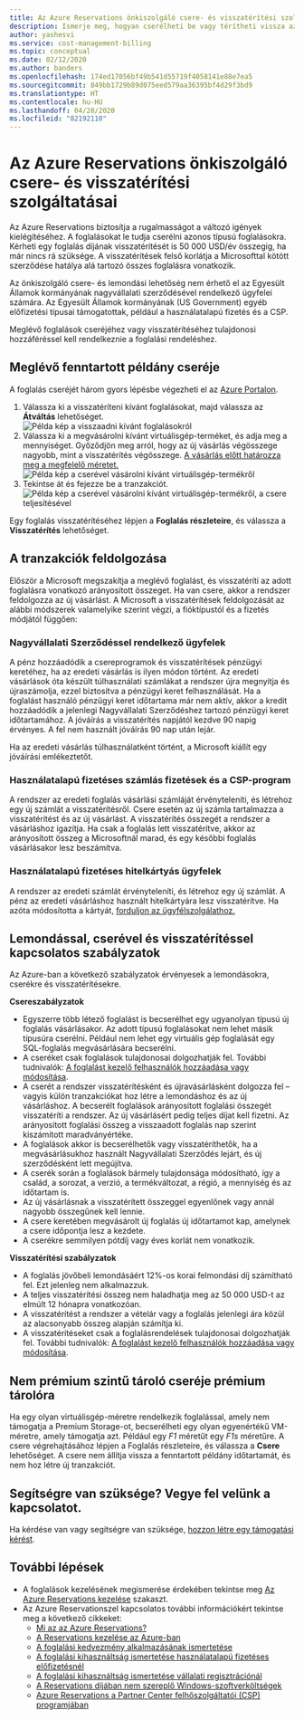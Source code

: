 ```yaml
---
title: Az Azure Reservations önkiszolgáló csere- és visszatérítési szolgáltatásai
description: Ismerje meg, hogyan cserélheti be vagy térítheti vissza az Azure Reservations foglalásait.
author: yashesvi
ms.service: cost-management-billing
ms.topic: conceptual
ms.date: 02/12/2020
ms.author: banders
ms.openlocfilehash: 174ed17056bf49b541d55719f4058141e88e7ea5
ms.sourcegitcommit: 849bb1729b89d075eed579aa36395bf4d29f3bd9
ms.translationtype: HT
ms.contentlocale: hu-HU
ms.lasthandoff: 04/28/2020
ms.locfileid: "82192110"
---
```

# <a name="self-service-exchanges-and-refunds-for-azure-reservations"></a>Az Azure Reservations önkiszolgáló csere- és visszatérítési szolgáltatásai

Az Azure Reservations biztosítja a rugalmasságot a változó igények kielégítéséhez. A foglalásokat le tudja cserélni azonos típusú foglalásokra. Kérheti egy foglalás díjának visszatérítését is 50 000 USD/év összegig, ha már nincs rá szüksége. A visszatérítések felső korlátja a Microsofttal kötött szerződése hatálya alá tartozó összes foglalásra vonatkozik.

Az önkiszolgáló csere- és lemondási lehetőség nem érhető el az Egyesült Államok kormányának nagyvállalati szerződésével rendelkező ügyfelei számára. Az Egyesült Államok kormányának (US Government) egyéb előfizetési típusai támogatottak, például a használatalapú fizetés és a CSP.

Meglévő foglalások cseréjéhez vagy visszatérítéséhez tulajdonosi hozzáféréssel kell rendelkeznie a foglalási rendeléshez.

## <a name="exchange-an-existing-reserved-instance"></a>Meglévő fenntartott példány cseréje

A foglalás cseréjét három gyors lépésbe végezheti el az [Azure Portalon](https://portal.azure.com/#blade/Microsoft_Azure_Reservations/ReservationsBrowseBlade).

1. Válassza ki a visszatéríteni kívánt foglalásokat, majd válassza az **Átváltás** lehetőséget.  
    ![Példa kép a visszaadni kívánt foglalásokról](./media/exchange-and-refund-azure-reservations/exchange-refund-return.png)
2. Válassza ki a megvásárolni kívánt virtuálisgép-terméket, és adja meg a mennyiséget. Győződjön meg arról, hogy az új vásárlás végösszege nagyobb, mint a visszatérítés végösszege. [A vásárlás előtt határozza meg a megfelelő méretet.](../../virtual-machines/windows/prepay-reserved-vm-instances.md#determine-the-right-vm-size-before-you-buy)  
    ![Példa kép a cserével vásárolni kívánt virtuálisgép-termékről](./media/exchange-and-refund-azure-reservations/exchange-refund-select-purchase.png)
3. Tekintse át és fejezze be a tranzakciót.  
    ![Példa kép a cserével vásárolni kívánt virtuálisgép-termékről, a csere teljesítésével](./media/exchange-and-refund-azure-reservations/exchange-refund-confirm-exchange.png)

Egy foglalás visszatérítéséhez lépjen a **Foglalás részleteire**, és válassza a **Visszatérítés** lehetőséget.

## <a name="how-transactions-are-processed"></a>A tranzakciók feldolgozása

Először a Microsoft megszakítja a meglévő foglalást, és visszatéríti az adott foglalásra vonatkozó arányosított összeget. Ha van csere, akkor a rendszer feldolgozza az új vásárlást. A Microsoft a visszatérítések feldolgozását az alábbi módszerek valamelyike szerint végzi, a fióktípustól és a fizetés módjától függően:

### <a name="enterprise-agreement-customers"></a>Nagyvállalati Szerződéssel rendelkező ügyfelek

A pénz hozzáadódik a csereprogramok és visszatérítések pénzügyi keretéhez, ha az eredeti vásárlás is ilyen módon történt. Az eredeti vásárlások óta készült túlhasználati számlákat a rendszer újra megnyitja és újraszámolja, ezzel biztosítva a pénzügyi keret felhasználását. Ha a foglalást használó pénzügyi keret időtartama már nem aktív, akkor a kredit hozzáadódik a jelenlegi Nagyvállalati Szerződéshez tartozó pénzügyi keret időtartamához. A jóváírás a visszatérítés napjától kezdve 90 napig érvényes. A fel nem használt jóváírás 90 nap után lejár.

Ha az eredeti vásárlás túlhasználatként történt, a Microsoft kiállít egy jóváírási emlékeztetőt.

### <a name="pay-as-you-go-invoice-payments-and-csp-program"></a>Használatalapú fizetéses számlás fizetések és a CSP-program

A rendszer az eredeti foglalás vásárlási számláját érvényteleníti, és létrehoz egy új számlát a visszatérítésről. Csere esetén az új számla tartalmazza a visszatérítést és az új vásárlást. A visszatérítés összegét a rendszer a vásárláshoz igazítja. Ha csak a foglalás lett visszatérítve, akkor az arányosított összeg a Microsoftnál marad, és egy későbbi foglalás vásárlásakor lesz beszámítva.

### <a name="pay-as-you-go-credit-card-customers"></a>Használatalapú fizetéses hitelkártyás ügyfelek

A rendszer az eredeti számlát érvényteleníti, és létrehoz egy új számlát. A pénz az eredeti vásárláshoz használt hitelkártyára lesz visszatérítve. Ha azóta módosította a kártyát, [forduljon az ügyfélszolgálathoz.](https://portal.azure.com/#blade/Microsoft_Azure_Support/HelpAndSupportBlade/newsupportrequest)

## <a name="cancel-exchange-and-refund-policies"></a>Lemondással, cserével és visszatérítéssel kapcsolatos szabályzatok

Az Azure-ban a következő szabályzatok érvényesek a lemondásokra, cserékre és visszatérítésekre.

**Csereszabályzatok**

- Egyszerre több létező foglalást is becserélhet egy ugyanolyan típusú új foglalás vásárlásakor. Az adott típusú foglalásokat nem lehet másik típusúra cserélni. Például nem lehet egy virtuális gép foglalását egy SQL-foglalás megvásárlására becserélni.
- A cseréket csak foglalások tulajdonosai dolgozhatják fel. További tudnivalók: [A foglalást kezelő felhasználók hozzáadása vagy módosítása](manage-reserved-vm-instance.md#add-or-change-users-who-can-manage-a-reservation).
- A cserét a rendszer visszatérítésként és újravásárlásként dolgozza fel – vagyis külön tranzakciókat hoz létre a lemondáshoz és az új vásárláshoz. A becserélt foglalások arányosított foglalási összegét visszatéríti a rendszer. Az új vásárlásért pedig teljes díjat kell fizetni. Az arányosított foglalási összeg a visszaadott foglalás nap szerint kiszámított maradványértéke.
- A foglalások akkor is becserélhetők vagy visszatéríthetők, ha a megvásárlásukhoz használt Nagyvállalati Szerződés lejárt, és új szerződésként lett megújítva.
- A cserék során a foglalások bármely tulajdonsága módosítható, így a család, a sorozat, a verzió, a termékváltozat, a régió, a mennyiség és az időtartam is.
- Az új vásárlásnak a visszatérített összeggel egyenlőnek vagy annál nagyobb összegűnek kell lennie.
- A csere keretében megvásárolt új foglalás új időtartamot kap, amelynek a csere időpontja lesz a kezdete.
- A cserékre semmilyen pótdíj vagy éves korlát nem vonatkozik.

**Visszatérítési szabályzatok**
- A foglalás jövőbeli lemondásáért 12%-os korai felmondási díj számítható fel. Ezt jelenleg nem alkalmazzuk.
- A teljes visszatérítési összeg nem haladhatja meg az 50 000 USD-t az elmúlt 12 hónapra vonatkozóan.
- A visszatérítést a rendszer a vételár vagy a foglalás jelenlegi ára közül az alacsonyabb összeg alapján számítja ki.
- A visszatérítéseket csak a foglalásrendelések tulajdonosai dolgozhatják fel. További tudnivalók: [A foglalást kezelő felhasználók hozzáadása vagy módosítása](manage-reserved-vm-instance.md#add-or-change-users-who-can-manage-a-reservation).

## <a name="exchange-non-premium-storage-for-premium-storage"></a>Nem prémium szintű tároló cseréje prémium tárolóra

Ha egy olyan virtuálisgép-méretre rendelkezik foglalással, amely nem támogatja a Premium Storage-ot, becserélheti egy olyan egyenértékű VM-méretre, amely támogatja azt. Például egy _F1_ méretűt egy _F1s_ méretűre. A csere végrehajtásához lépjen a Foglalás részleteire, és válassza a **Csere** lehetőséget. A csere nem állítja vissza a fenntartott példány időtartamát, és nem hoz létre új tranzakciót.

## <a name="need-help-contact-us"></a>Segítségre van szüksége? Vegye fel velünk a kapcsolatot.

Ha kérdése van vagy segítségre van szüksége, [hozzon létre egy támogatási kérést](https://portal.azure.com/#blade/Microsoft_Azure_Support/HelpAndSupportBlade/newsupportrequest).

## <a name="next-steps"></a>További lépések

- A foglalások kezelésének megismerése érdekében tekintse meg [Az Azure Reservations kezelése](manage-reserved-vm-instance.md) szakaszt.
- Az Azure Reservationszel kapcsolatos további információkért tekintse meg a következő cikkeket:
    - [Mi az az Azure Reservations?](save-compute-costs-reservations.md)
    - [A Reservations kezelése az Azure-ban](manage-reserved-vm-instance.md)
    - [A foglalási kedvezmény alkalmazásának ismertetése](../manage/understand-vm-reservation-charges.md)
    - [A foglalási kihasználtság ismertetése használatalapú fizetéses előfizetésnél](understand-reserved-instance-usage.md)
    - [A foglalási kihasználtság ismertetése vállalati regisztrációnál](understand-reserved-instance-usage-ea.md)
    - [A Reservations díjában nem szereplő Windows-szoftverköltségek](reserved-instance-windows-software-costs.md)
    - [Azure Reservations a Partner Center felhőszolgáltatói (CSP) programjában](/partner-center/azure-reservations)
